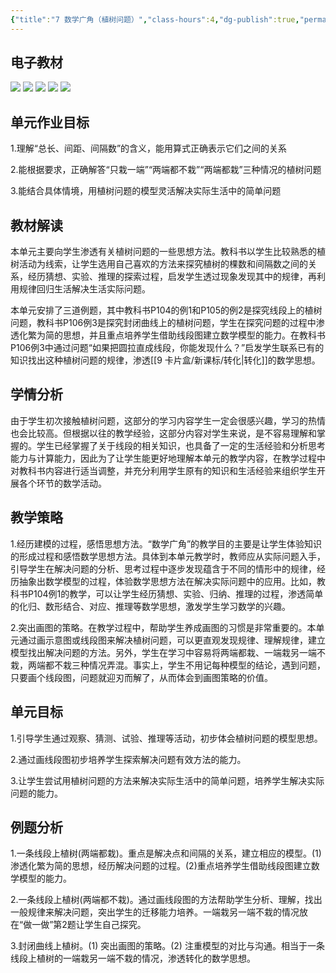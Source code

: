 ```yaml
---
{"title":"7 数学广角（植树问题）","class-hours":4,"dg-publish":true,"permalink":"/4 单元教学/5A 五上/7 数学广角（植树问题）/","dgPassFrontmatter":true,"noteIcon":""}
---
```



## 电子教材

<p class="grid-4">
	<img loading="lazy" decoding="async" src="https://book.pep.com.cn/1221001501141/files/mobile/110.jpg">
	<img loading="lazy" decoding="async" src="https://book.pep.com.cn/1221001501141/files/mobile/111.jpg">
	<img loading="lazy" decoding="async" src="https://book.pep.com.cn/1221001501141/files/mobile/112.jpg">
	<img loading="lazy" decoding="async" src="https://book.pep.com.cn/1221001501141/files/mobile/113.jpg">
	<img loading="lazy" decoding="async" src="https://book.pep.com.cn/1221001501141/files/mobile/114.jpg">
</p>

## 单元作业目标

1.理解“总长、间距、间隔数”的含义，能用算式正确表示它们之间的关系

2.能根据要求，正确解答“只栽一端”“两端都不栽”“两端都栽”三种情况的植树问题

3.能结合具体情境，用植树问题的模型灵活解决实际生活中的简单问题


## 教材解读

本单元主要向学生渗透有关植树问题的一些思想方法。教科书以学生比较熟悉的植树活动为线索，让学生选用自己喜欢的方法来探究植树的棵数和间隔数之间的关系，经历猜想、实验、推理的探索过程，启发学生透过现象发现其中的规律，再利用规律回归生活解决生活实际问题。

本单元安排了三道例题，其中教科书P104的例1和P105的例2是探究线段上的植树问题，教科书P106例3是探究封闭曲线上的植树问题，学生在探究问题的过程中渗透化繁为简的思想，并且重点培养学生借助线段图建立数学模型的能力。在教科书P106例3中通过问题“如果把圆拉直成线段，你能发现什么？”启发学生联系已有的知识找出这种植树问题的规律，渗透[[9 卡片盒/新课标/转化\|转化]]的数学思想。

## 学情分析

由于学生初次接触植树问题，这部分的学习内容学生一定会很感兴趣，学习的热情也会比较高。但根据以往的教学经验，这部分内容对学生来说，是不容易理解和掌握的。学生已经掌握了关于线段的相关知识，也具备了一定的生活经验和分析思考能力与计算能力，因此为了让学生能更好地理解本单元的教学内容，在教学过程中对教科书内容进行适当调整，并充分利用学生原有的知识和生活经验来组织学生开展各个环节的数学活动。

## 教学策略

1.经历建模的过程，感悟思想方法。“数学广角”的教学目的主要是让学生体验知识的形成过程和感悟数学思想方法。具体到本单元教学时，教师应从实际问题入手，引导学生在解决问题的分析、思考过程中逐步发现蕴含于不同的情形中的规律，经历抽象出数学模型的过程，体验数学思想方法在解决实际问题中的应用。比如，教科书P104例1的教学，可以让学生经历猜想、实验、归纳、推理的过程，渗透简单的化归、数形结合、对应、推理等数学思想，激发学生学习数学的兴趣。

2.突出画图的策略。在教学过程中，帮助学生养成画图的习惯是非常重要的。本单元通过画示意图或线段图来解决植树问题，可以更直观发现规律、理解规律，建立模型找出解决问题的方法。另外，学生在学习中容易将两端都栽、一端栽另一端不栽，两端都不栽三种情况弄混。事实上，学生不用记每种模型的结论，遇到问题，只要画个线段图，问题就迎刃而解了，从而体会到画图策略的价值。

## 单元目标

1.引导学生通过观察、猜测、试验、推理等活动，初步体会植树问题的模型思想。

2.通过画线段图初步培养学生探索解决问题有效方法的能力。

3.让学生尝试用植树问题的方法来解决实际生活中的简单问题，培养学生解决实际问题的能力。

## 例题分析

1.一条线段上植树(两端都栽)。重点是解决点和间隔的关系，建立相应的模型。(1)渗透化繁为简的思想，经历解决问题的过程。(2)重点培养学生借助线段图建立数学模型的能力。

2.一条线段上植树(两端都不栽)。通过画线段图的方法帮助学生分析、理解，找出一般规律来解决问题，突出学生的迁移能力培养。一端栽另一端不栽的情况放在“做一做”第2题让学生自己探究。

3.封闭曲线上植树。(1)	突出画图的策略。(2)	注重模型的对比与沟通。相当于一条线段上植树的一端栽另一端不栽的情况，渗透转化的数学思想。
